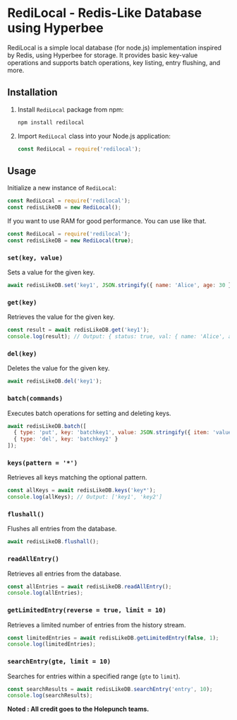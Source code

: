 # RediLocal - Redis-Like Database using Hyperbee

RediLocal is a simple local database (for node.js) implementation inspired by Redis, using Hyperbee for storage. It provides basic key-value operations and supports batch operations, key listing, entry flushing, and more.

## Installation

1. Install `RediLocal` package from npm:

   ```bash
   npm install redilocal
   ```

2. Import `RediLocal` class into your Node.js application:

   ```javascript
   const RediLocal = require('redilocal');
   ```

## Usage

Initialize a new instance of `RediLocal`:

```javascript
const RediLocal = require('redilocal');
const redisLikeDB = new RediLocal();
```
If you want to use RAM for good performance. You can use like that.

```javascript
const RediLocal = require('redilocal');
const redisLikeDB = new RediLocal(true);
```



### `set(key, value)`

Sets a value for the given key.

```javascript
await redisLikeDB.set('key1', JSON.stringify({ name: 'Alice', age: 30 }));
```

### `get(key)`

Retrieves the value for the given key.

```javascript
const result = await redisLikeDB.get('key1');
console.log(result); // Output: { status: true, val: { name: 'Alice', age: 30 } }
```

### `del(key)`

Deletes the value for the given key.

```javascript
await redisLikeDB.del('key1');
```

### `batch(commands)`

Executes batch operations for setting and deleting keys.

```javascript
await redisLikeDB.batch([
  { type: 'put', key: 'batchkey1', value: JSON.stringify({ item: 'value1' }) },
  { type: 'del', key: 'batchkey2' }
]);
```

### `keys(pattern = '*')`

Retrieves all keys matching the optional pattern.

```javascript
const allKeys = await redisLikeDB.keys('key*');
console.log(allKeys); // Output: ['key1', 'key2']
```

### `flushall()`

Flushes all entries from the database.

```javascript
await redisLikeDB.flushall();
```

### `readAllEntry()`

Retrieves all entries from the database.

```javascript
const allEntries = await redisLikeDB.readAllEntry();
console.log(allEntries);
```

### `getLimitedEntry(reverse = true, limit = 10)`

Retrieves a limited number of entries from the history stream.

```javascript
const limitedEntries = await redisLikeDB.getLimitedEntry(false, 1);
console.log(limitedEntries);
```

### `searchEntry(gte, limit = 10)`

Searches for entries within a specified range (`gte` to `limit`).

```javascript
const searchResults = await redisLikeDB.searchEntry('entry', 10);
console.log(searchResults);
```

**Noted : All credit goes to the Holepunch teams.**
